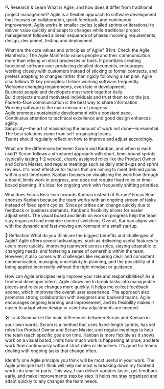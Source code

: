 🔍 Research & Learn
What is Agile, and how does it differ from traditional project management?
Agile is a flexible approach to software development that focuses on collaboration, quick feedback, and continuous improvement. Agile works in smaller cycles (called sprints or iterations) to deliver value quickly and adapt to changes while traditional project management followed a linear sequence of phases involving requirements, design, devlpment, testing and deployment.

What are the core values and principles of Agile? (Hint: Check the Agile Manifesto.)
The Agile Manifesto values people and their communication more than relying on strict processes or tools. It prioritizes creating functional software over producing detailed documents, encourages working closely with customers instead of sticking to formal contracts, and prefers adapting to changes rather than rigidly following a set plan.
Agile also follows 12 key principles:
Deliver working software frequently.  
Welcome changing requirements, even late in development.  
Business people and developers must work together daily.  
Build projects around motivated individuals and trust them to do the job.  
Face-to-face communication is the best way to share information.  
Working software is the main measure of progress.  
Agile promotes sustainable development with a constant pace.  
Continuous attention to technical excellence and good design enhances agility.  
Simplicity—the art of maximizing the amount of work not done—is essential.  
The best solutions come from self-organizing teams.  
Teams should regularly reflect on how to improve and adjust accordingly.

What are the differences between Scrum and Kanban, and when is each used?
Scrum follows a structured approach with short, time-bound sprints (typically lasting 1–2 weeks), clearly assigned roles like the Product Owner and Scrum Master, and regular meetings such as daily stand-ups and sprint reviews. It's most effective for teams that are aiming to meet defined goals within a set timeframe.
Kanban focuses on visualizing the workflow through a board, limits work in progress, and does not require fixed roles or time-boxed planning. It's ideal for ongoing work with frequently shifting priorities.

Why does Focus Bear lean towards Kanban instead of Scrum?
Focus Bear chooses Kanban because the team works with an ongoing stream of tasks instead of fixed sprint cycles. Since priorities can change quickly due to feedback or business demands, Kanban’s flexibility allows for easier adjustments. The visual board and limits on work in progress help the team stay organized and minimize context switching. Overall, Kanban aligns well with the dynamic and fast-moving environment of a small startup.

📝 Reflection
What do you think are the biggest benefits and challenges of Agile?
Agile offers several advantages, such as delivering useful features to users more quickly, improving teamwork across roles, staying adaptable to changing needs, and fostering a sense of ownership within the team. However, it also comes with challenges like requiring clear and consistent communication, managing uncertainty in planning, and the possibility of it being applied incorrectly without the right mindset or guidance.

How can Agile principles help improve your role and responsibilities?
As a frontend developer intern, Agile allows me to break tasks into manageable pieces and release changes more quickly. It helps me collect feedback sooner, which improves the overall user experience. The approach also promotes strong collaboration with designers and backend teams. Agile encourages ongoing learning and improvement, and its flexibility makes it easier to adapt when design or user flow adjustments are needed.

🛠️ Task
Summarize the main differences between Scrum and Kanban in your own words.
Scrum is a method that uses fixed-length sprints, has set roles like Product Owner and Scrum Master, and regular meetings to help the team reach specific goals on time. Kanban is more flexible as it shows work on a visual board, limits how much work is happening at once, and lets work flow continuously without strict roles or deadlines. It’s good for teams dealing with ongoing tasks that change often.

Identify one Agile principle you think will be most useful in your work.
The Agile principle that I think will help me most is breaking down my frontend work into smaller parts. This way, I can deliver updates faster, get feedback early, and make improvements step by step. It helps me stay organized and adapt quickly to any changes the team needs.
